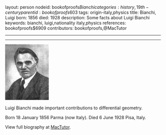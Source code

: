layout: person
nodeid: bookofproofs$Bianchi
categories: history,19th-century
parentid: bookofproofs$603
tags: origin-italy,physics
title: Bianchi, Luigi
born: 1856
died: 1928
description: Some facts about Luigi Bianchi
keywords: bianchi, luigi,nationality italy,physics
references: bookofproofs$6909
contributors: bookofproofs,@MacTutor

---


---

![Bianchi.jpg](https://github.com/bookofproofs/bookofproofs.github.io/blob/main/_sources/_assets/images/portraits/Bianchi.jpg?raw=true)

Luigi Bianchi made important contributions to differential geometry.

Born 18 January 1856 Parma (now Italy). Died 6 June 1928 Pisa, Italy.


View full biography at [MacTutor](https://mathshistory.st-andrews.ac.uk/Biographies/Bianchi/).